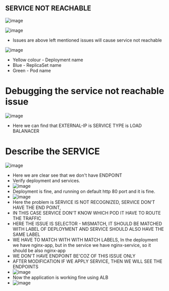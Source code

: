 ## SERVICE NOT REACHABLE

![image](https://github.com/user-attachments/assets/c9520dec-85c1-4f9b-8303-0c6b50083575)

![image](https://github.com/user-attachments/assets/05247d95-6fc6-4d6f-afef-513fb6607406)
- Issues are above left mentioned issues will cause service not reachable

![image](https://github.com/user-attachments/assets/a1b5fe71-bdb8-4263-a520-2fe9259dff36)
- Yellow colour - Deployment name
- Blue - ReplicaSet name
- Green - Pod name

# Debugging the service not reachable issue
![image](https://github.com/user-attachments/assets/15bdbf1c-24d6-41fd-a8bc-7e33c6577c6e)

- Here we can find that EXTERNAL-IP is SERVICE TYPE is LOAD BALANACER

# Describe the SERVICE
![image](https://github.com/user-attachments/assets/aaf56c58-444a-48a9-8cea-6413bc80fe95)
- Here we are clear see that we don't have ENDPOINT
- Verify deployment and services.
- ![image](https://github.com/user-attachments/assets/cb8be263-7a30-490d-8eb3-b1d8cca872fe)
- Deployment is fine, and running on default http 80 port and it is fine.
- ![image](https://github.com/user-attachments/assets/63b280ec-4476-4d3f-85d3-67890788de33)
- Here the problem is SERVICE IS NOT RECOGNIZED, SERVICE DON'T HAVE THE END POINT,
- IN THIS CASE SERVICE DON'T KNOW WHICH POD IT HAVE TO ROUTE THE TRAFFIC
- HERE THE ISSUE IS SELECTOR - MISMATCH, IT SHOULD BE MATCHED WITH LABEL OF DEPLOYMENT AND SERVICE SHOULD ALSO HAVE THE SAME LABEL
- WE HAVE TO MATCH WITH WITH MATCH LABELS, In the deployment we have nginx-app, but in the service we have nginx-service, so it should be also nginx-app
- WE DON'T HAVE ENDPOINT BE'COZ OF THIS ISSUE ONLY
- AFTER MODIFICATION IF WE APPLY SERVICE, THEN WE WILL SEE THE ENDPOINTS
- ![image](https://github.com/user-attachments/assets/75dcd767-02fd-4311-8506-bae513f1ea31)
- Now the application is working fine using ALB
- ![image](https://github.com/user-attachments/assets/cc5c4828-a64b-4f13-a334-b82853da0c04)
